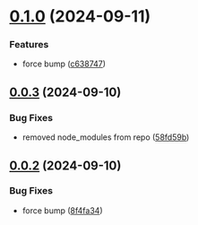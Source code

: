 # [0.1.0](https://github.com/maximedelboo/WaspQuests/compare/v0.0.3...v0.1.0) (2024-09-11)


### Features

* force bump ([c638747](https://github.com/maximedelboo/WaspQuests/commit/c6387471fc157e018121950724114da31ed785b8))

## [0.0.3](https://github.com/maximedelboo/WaspQuests/compare/v0.0.2...v0.0.3) (2024-09-10)


### Bug Fixes

* removed node_modules from repo ([58fd59b](https://github.com/maximedelboo/WaspQuests/commit/58fd59b6543d07edbedd6fe9134fe68e2595271a))

## [0.0.2](https://github.com/maximedelboo/WaspQuests/compare/v0.0.1...v0.0.2) (2024-09-10)


### Bug Fixes

* force bump ([8f4fa34](https://github.com/maximedelboo/WaspQuests/commit/8f4fa3494ba8d58eb9f0213cfdb874ab2f756544))
